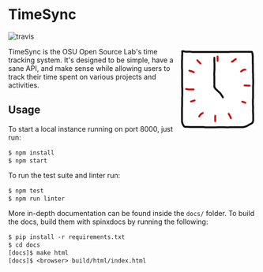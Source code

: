 TimeSync
========

![travis](https://travis-ci.org/osuosl/timesync.svg?branch=develop)

<img align="right" style="padding: 5px;" src="/timesync.png?raw=true" />

TimeSync is the OSU Open Source Lab's time tracking system. It's designed to be
simple, have a sane API, and make sense while allowing users to track their
time spent on various projects and activities.

Usage
-----

To start a local instance running on port 8000, just run:

```
$ npm install
$ npm start
```

To run the test suite and linter run:

```
$ npm test
$ npm run linter
```

More in-depth documentation can be found inside the ``docs/`` folder. To build
the docs, build them with spinxdocs by running the following:

```
$ pip install -r requirements.txt
$ cd docs
[docs]$ make html
[docs]$ <browser> build/html/index.html
```
